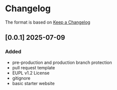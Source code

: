 # Changelog 

The format is based on [Keep a Changelog](https://keepachangelog.com/en/1.1.0/)

## [0.0.1] 2025-07-09

### Added

- pre-production and production branch protection
- pull request template
- EUPL v1.2 License
- gitignore
- basic starter website
